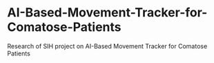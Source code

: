 # AI-Based-Movement-Tracker-for-Comatose-Patients
Research of SIH project on AI-Based Movement Tracker  for Comatose Patients
